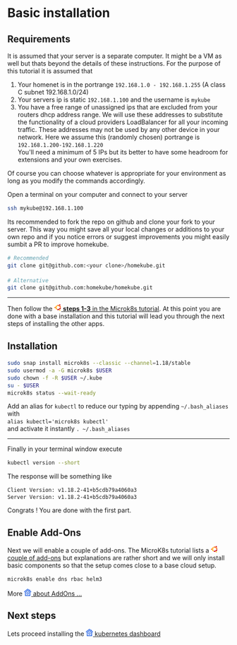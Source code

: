 # Basic installation

## Requirements

It is assumed that your server is a separate computer. It might be a VM as well but thats beyond the details of these instructions.
For the purpose of this tutorial it is assumed that

1) Your homenet is in the portrange `192.168.1.0 - 192.168.1.255` (A class C subnet 192.168.1.0/24)  
2) Your servers ip is static `192.168.1.100` and the username is `mykube`  
3) You have a free range of unassigned ips that are excluded from your routers dhcp address range.
We will use these addresses to substitute the functionality of a cloud providers LoadBalancer for all your incoming traffic.
These addresses may not be used by any other device in your network. Here we assume this (randomly chosen) 
portrange is 
`192.168.1.200-192.168.1.220`  
You'll need a minimum of 5 IPs but its better to have some headroom for extensions and your own exercises. 

Of course you can choose whatever is appropriate for your environment as long as you modify the commands accordingly.
  
Open a terminal on your computer and connect to your server 
```bash
ssh mykube@192.168.1.100
```

Its recommended to fork the repo on github and clone your fork to your server.
This way you might save all your local changes or additions to your own repo and if you notice errors
or suggest improvements you might easily sumbit a PR to improve homekube. 

```bash
# Recommended
git clone git@github.com:<your clone>/homekube.git

# Alternative
git clone git@github.com:homekube/homekube.git
```

---
Then follow the [![](images/ico/color/ubuntu_16.png) **steps 1-3** in the Microk8s tutorial](https://microk8s.io/docs).
At this point you are done with a base installation and this tutorial will lead you through the next steps of installing the other apps.

## Installation

```bash
sudo snap install microk8s --classic --channel=1.18/stable
sudo usermod -a -G microk8s $USER
sudo chown -f -R $USER ~/.kube
su - $USER
microk8s status --wait-ready
```
Add an alias for `kubectl` to reduce our typing by appending `~/.bash_aliases` with  
`alias kubectl='microk8s kubectl'`  
and activate it instantly `. ~/.bash_aliases`

---
Finally in your terminal window execute

```bash
kubectl version --short
```

The response will be something like
```
Client Version: v1.18.2-41+b5cdb79a4060a3   
Server Version: v1.18.2-41+b5cdb79a4060a3
```
Congrats ! You are done with the first part.

## Enable Add-Ons

Next we will enable a couple of add-ons. The MicroK8s tutorial lists a [![](images/ico/color/ubuntu_16.png) couple of add-ons](https://microk8s.io/docs/addons)
but explanations are rather short and we will only install basic components so that the setup comes close to a base cloud setup.

```bash
microk8s enable dns rbac helm3
```
More ![](images/ico/color/homekube_16.png)[  about AddOns ...](microk8s-addons.md) 

## Next steps

Lets proceed installing the ![](images/ico/color/homekube_16.png)[  kubernetes dashboard](dashboard.md)    
  

